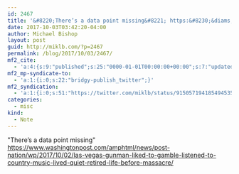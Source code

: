 ```yaml
---
id: 2467
title: '&#8220;There’s a data point missing&#8221; https:&#8230;&diams;'
date: 2017-10-03T03:42:20-04:00
author: Michael Bishop
layout: post
guid: http://miklb.com/?p=2467
permalink: /blog/2017/10/03/2467/
mf2_cite:
  - 'a:4:{s:9:"published";s:25:"0000-01-01T00:00:00+00:00";s:7:"updated";s:25:"0000-01-01T00:00:00+00:00";s:8:"category";a:1:{i:0;s:0:"";}s:6:"author";a:0:{}}'
mf2_mp-syndicate-to:
  - 'a:1:{i:0;s:22:"bridgy-publish_twitter";}'
mf2_syndication:
  - 'a:1:{i:0;s:51:"https://twitter.com/miklb/status/915057194185494535";}'
categories:
  - misc
kind:
  - Note
---
```

"There’s a data point missing" <https://www.washingtonpost.com/amphtml/news/post-nation/wp/2017/10/02/las-vegas-gunman-liked-to-gamble-listened-to-country-music-lived-quiet-retired-life-before-massacre/>